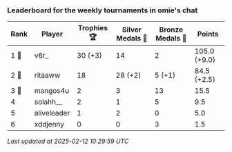 ### Leaderboard for the weekly tournaments in omie's chat
| Rank | Player | Trophies 🏆 | Silver Medals 🥈 | Bronze Medals 🥉 | Points |
|------|--------|-------------|------------------|------------------|--------|
| 1 🥇 | v6r_ | 30 (+3) | 14 | 2 | 105.0 (+9.0) |
| 2 🥈 | ritaaww | 18 | 28 (+2) | 5 (+1) | 84.5 (+2.5) |
| 3 🥉 | mangos4u | 2 | 3 | 13 | 15.5 |
| 4 | solahh__ | 2 | 1 | 5 | 9.5 |
| 5 | aliveleader | 1 | 2 | 0 | 5.0 |
| 6 | xddjenny | 0 | 0 | 3 | 1.5 |

_Last updated at 2025-02-12 10:29:59 UTC_